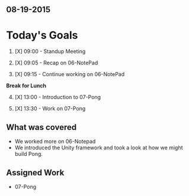 ## 08-19-2015

# Today's Goals

1. [X] 09:00 - Standup Meeting

2. [X] 09:05 - Recap on 06-NotePad

3. [X] 09:15 - Continue working on 06-NotePad
	
**Break for Lunch**

4. [X] 13:00 - Introduction to 07-Pong

5. [X] 13:30 - Work on 07-Pong


## What was covered
- We worked more on 06-Notepad
- We introduced the Unity framework and took a look at how we might build Pong.

## Assigned Work
* 07-Pong